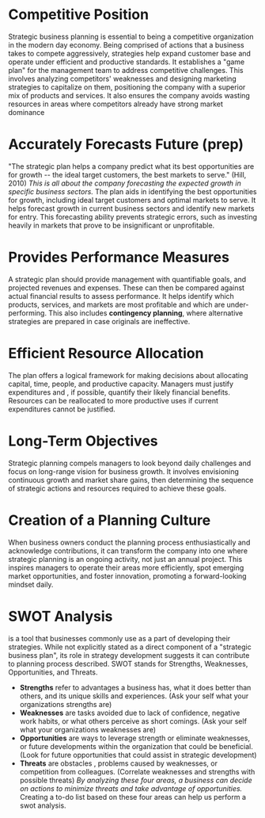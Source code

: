 # Competitive Position
Strategic business planning is essential to being a competitive organization in the modern day economy. Being comprised of actions that a business takes to compete aggressively, strategies help expand customer base and operate under efficient and productive standards.
It establishes a "game plan" for the management team to address competitive challenges. This involves analyzing competitors' weaknesses and designing marketing strategies to capitalize on them, positioning the company with a superior mix of products and services. It also ensures the company avoids wasting resources in areas where competitors already have strong market dominance
# Accurately Forecasts Future (prep)
"The strategic plan helps a company predict what its best opportunities are for growth -- the ideal target customers, the best markets to serve." (Hill, 2010) 
*This is all about the company forecasting the expected growth in specific business sectors.*
The plan aids in identifying the best opportunities for growth, including ideal target customers and optimal markets to serve. It helps forecast growth in current business sectors and identify new markets for entry. This forecasting ability prevents strategic errors, such as investing heavily in markets that prove to be insignificant or unprofitable.
# Provides Performance Measures
A strategic plan should provide management with quantifiable goals, and projected revenues and expenses. These can then be compared against actual financial results to assess performance. It helps identify which products, services, and markets are most profitable and which are under-performing. This also includes **contingency planning**, where alternative strategies are prepared in case originals are ineffective.
# Efficient Resource Allocation
The plan offers a logical framework for making decisions about allocating capital, time, people, and productive capacity. Managers must justify expenditures and , if possible, quantify their likely financial benefits. Resources can be reallocated to more productive uses if current expenditures cannot be justified.
# Long-Term Objectives
 Strategic planning compels managers to look beyond daily challenges and focus on long-range vision for business growth. It involves envisioning continuous growth and market share gains, then determining the sequence of strategic actions and resources required to achieve these goals.
# Creation of a Planning Culture 
When business owners conduct the planning process enthusiastically and acknowledge contributions, it can transform the company into one where strategic planning is an ongoing activity, not just an annual project. This inspires managers to operate their areas more efficiently, spot emerging market opportunities, and foster innovation, promoting a forward-looking mindset daily.

# **SWOT Analysis** 
is a tool that businesses commonly use as a part of developing their strategies. While not explicitly stated as a direct component of a "strategic business plan", its role in strategy development suggests it can contribute to planning process described. SWOT stands for Strengths, Weaknesses, Opportunities, and Threats.
- **Strengths** refer to advantages a business has, what it does better than others, and its unique skills and experiences. (Ask your self what your organizations strengths are)
- **Weaknesses** are tasks avoided due to lack of confidence, negative work habits, or what others perceive as short comings. (Ask your self what your organizations weaknesses are)
- **Opportunities** are ways to leverage strength or eliminate weaknesses, or future developments within the organization that could be beneficial. (Look for future opportunities that could assist in strategic development)
- **Threats** are obstacles , problems caused by weaknesses, or competition from colleagues. (Correlate weaknesses and strengths with possible threats)
*By analyzing these four areas, a business can decide on actions to minimize threats and take advantage of opportunities.* Creating a to-do list based on these four areas can help us perform a swot analysis.
